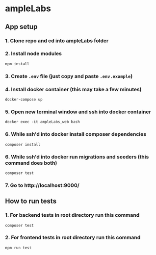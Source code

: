 # ampleLabs

## App setup

### 1. Clone repo and cd into ampleLabs folder

### 2. Install node modules

```
npm install
```

### 3. Create `.env` file (just copy and paste `.env.example`)

### 4. Install docker container (this may take a few minutes)

```
docker-compose up
```

### 5. Open new terminal window and ssh into docker container

```
docker exec -it ampleLabs_web bash
```

### 6. While ssh'd into docker install composer dependencies

```
composer install
```

### 6. While ssh'd into docker run migrations and seeders (this command does both)

```
composer test
```

### 7. Go to http://localhost:9000/

## How to run tests

### 1. For backend tests in root directory run this command

```
composer test
```

### 2. For frontend tests in root directory run this command

```
npm run test
```
